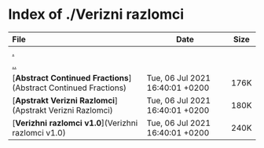 # Index of ./Verizni razlomci

File | Date | Size
:--- | --- | ---
[.](.) | |
[..](..) | |
[**<span>Abstract Continued Fractions</span>**](Abstract Continued Fractions) | Tue, 06 Jul 2021 16:40:01 +0200 | 176K
[**<span>Apstrakt Verizni Razlomci</span>**](Apstrakt Verizni Razlomci) | Tue, 06 Jul 2021 16:40:01 +0200 | 180K
[**<span>Verizhni razlomci v1.0</span>**](Verizhni razlomci v1.0) | Tue, 06 Jul 2021 16:40:01 +0200 | 240K
